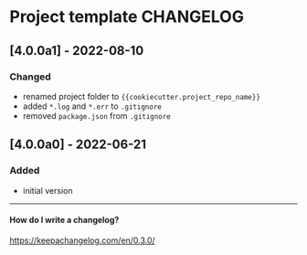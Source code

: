 # Project template CHANGELOG


## [4.0.0a1] - 2022-08-10

### Changed
- renamed project folder to `{{cookiecutter.project_repo_name}}`
- added `*.log` and `*.err` to `.gitignore`
- removed `package.json` from `.gitignore`


## [4.0.0a0] - 2022-06-21

### Added
- initial version

------------------------------------------------------------

#### How do I write a changelog?
https://keepachangelog.com/en/0.3.0/
